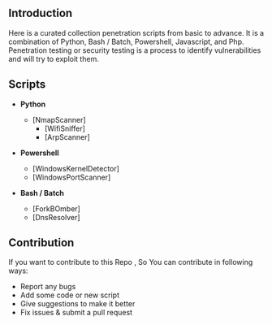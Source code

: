 ## Introduction

Here is a curated collection penetration scripts from basic to advance. It is a combination of Python, Bash / Batch, Powershell, Javascript, and Php. Penetration testing or security testing is a process to identify vulnerabilities and will try to exploit them.

## Scripts

- **Python**

  - [NmapScanner]
    - [WifiSniffer]
    - [ArpScanner]

- **Powershell**

  - [WindowsKernelDetector]
  - [WindowsPortScanner]

- **Bash / Batch**
  - [ForkBOmber]
  - [DnsResolver]

## Contribution

If you want to contribute to this Repo , So You can contribute in following ways:

- Report any bugs
- Add some code or new script
- Give suggestions to make it better
- Fix issues & submit a pull request
